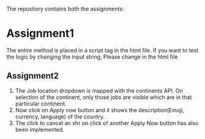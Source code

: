 The repository contains both the assignments:

# Assignment1

The entire method is placed in a script tag in the html file. If you want to  test the logic by changing the input string, Please change in the html file

## Assignment2

1. The Job location dropdown is mapped with the continents API. On selection of the continent, only those jobs are visible which are in that particular continent.
2. Now click on Apply now button and it shows the description(Emoji, currency, language) of the country.
3. The click to cancel an xhr on click of another Apply Now button has also been implemented.
